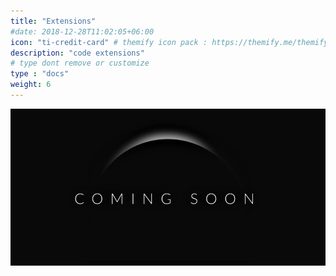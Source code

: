 ```yaml
---
title: "Extensions"
#date: 2018-12-28T11:02:05+06:00
icon: "ti-credit-card" # themify icon pack : https://themify.me/themify-icons
description: "code extensions"
# type dont remove or customize
type : "docs"
weight: 6
---
```


![image](coming-soon.png)
